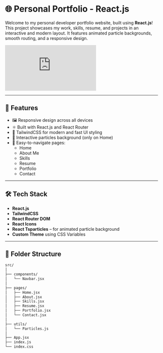 # 🌐 Personal Portfolio - React.js

Welcome to my personal developer portfolio website, built using **React.js**!  
This project showcases my work, skills, resume, and projects in an interactive and modern layout. It features animated particle backgrounds, smooth routing, and a responsive design.

![Portfolio Preview](https:////.com)

---

## 🚀 Features

- 🖼️ Responsive design across all devices
- ⚛️ Built with React.js and React Router
- 🎨 TailwindCSS for modern and fast UI styling
- 🧩 Interactive particles background (only on Home)
- 🔗 Easy-to-navigate pages:
  - Home
  - About Me
  - Skills
  - Resume
  - Portfolio
  - Contact

---

## 🛠️ Tech Stack

- **React.js**
- **TailwindCSS**
- **React Router DOM**
- **React Icons**
- **React Tsparticles** – for animated particle background
- **Custom Theme** using CSS Variables

---

## 📂 Folder Structure

```bash
src/
│
├── components/
│   └── Navbar.jsx
│
├── pages/
│   ├── Home.jsx
│   ├── About.jsx
│   ├── Skills.jsx
│   ├── Resume.jsx
│   ├── Portfolio.jsx
│   └── Contact.jsx
│
├── utils/
│   └── Particles.js
│
├── App.jsx
├── index.js
└── index.css
